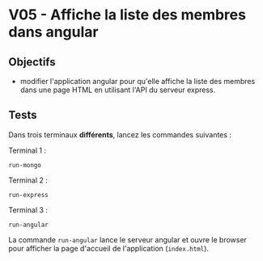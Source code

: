 # V05 - Affiche la liste des membres dans angular

## Objectifs

- modifier l'application angular pour qu'elle affiche la liste des membres dans une page HTML en utilisant l'API du serveur express.

## Tests

Dans trois terminaux **différents**, lancez les commandes suivantes :

Terminal 1 :

    run-mongo

Terminal 2 :

    run-express

Terminal 3 :

    run-angular

La commande `run-angular` lance le serveur angular et ouvre le browser pour afficher la page d'accueil de l'application (`index.html`).
